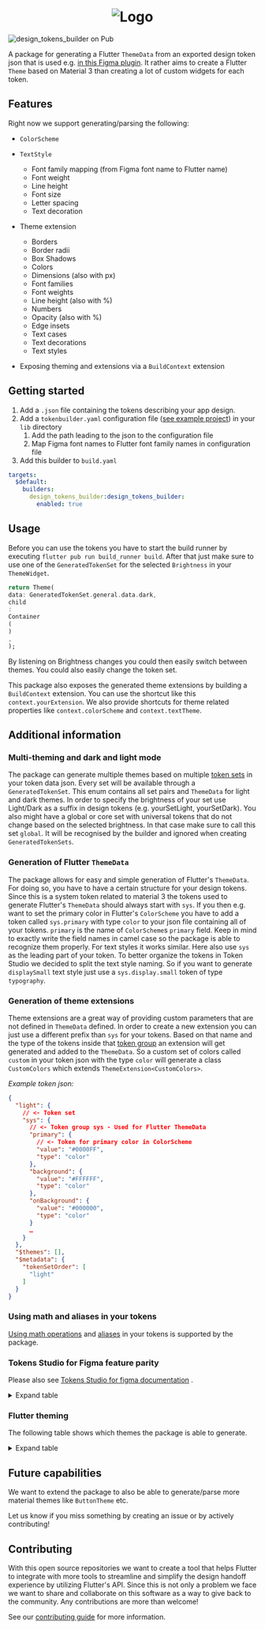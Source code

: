 <h1 align="center">
    <picture>
      <source media="(prefers-color-scheme: dark)" srcset="https://github.com/simpleclub/design_tokens_builder/assets/35028202/6ec91bfa-3124-4430-9ed0-6d616fe5c838">
      <img alt="Logo" src="https://github.com/simpleclub/design_tokens_builder/assets/35028202/0e70832e-78f2-4906-a5b1-940804f2619a">
    </picture>
</h1>

![design_tokens_builder on Pub](https://img.shields.io/pub/v/design_tokens_builder.svg)

A package for generating a Flutter `ThemeData` from an exported design token json that is used
e.g. [in this Figma plugin](https://tokens.studio/). It rather aims to create a Flutter `Theme`
based on Material 3 than creating a lot of custom widgets for each token.

## Features

Right now we support generating/parsing the following:

- `ColorScheme`
- `TextStyle`
    - Font family mapping (from Figma font name to Flutter name)
    - Font weight
    - Line height
    - Font size
    - Letter spacing
    - Text decoration
- Theme extension
    - Borders
    - Border radii
    - Box Shadows
    - Colors
    - Dimensions (also with px)
    - Font families
    - Font weights
    - Line height (also with %)
    - Numbers
    - Opacity (also with %)
    - Edge insets
    - Text cases
    - Text decorations
    - Text styles

- Exposing theming and extensions via a `BuildContext` extension

## Getting started

1. Add a `.json` file containing the tokens describing your app design.
2. Add a `tokenbuilder.yaml` configuration
   file ([see example project](https://github.com/simpleclub/design_tokens_builder/blob/main/example/lib/tokenbuilder.yaml))
   in your `lib` directory
    1. Add the path leading to the json to the configuration file
    2. Map Figma font names to Flutter font family names in configuration file
3. Add this builder to `build.yaml`

```yaml
targets:
  $default:
    builders:
      design_tokens_builder:design_tokens_builder:
        enabled: true
```

## Usage

Before you can use the tokens you have to start the build runner by
executing `flutter pub run build_runner build`.
After that just make sure to use one of the `GeneratedTokenSet` for the selected `Brightness` in
your `ThemeWidget`.

```dart
return Theme(
data: GeneratedTokenSet.general.data.dark,
child
:
Container
(
)
,
);
```

By listening on Brightness changes you could then easily switch between themes. You could also
easily change the token set.

This package also exposes the generated theme extensions by building a `BuildContext` extension. You
can use the shortcut like this `context.yourExtension`. We also provide shortcuts for theme related
properties like `context.colorScheme` and `context.textTheme`.

## Additional information

### Multi-theming and dark and light mode

The package can generate multiple themes based on
multiple [token sets](https://docs.tokens.studio/themes/token-sets) in
your token data json. Every set will be available through a `GeneratedTokenSet`. This enum contains
all set pairs and
`ThemeData` for light and dark themes. In order to specify the brightness of your set use Light/Dark
as a suffix in
design tokens (e.g. yourSetLight, yourSetDark). You also might have a global or core set with
universal tokens that do
not change based on the selected brightness. In that case make sure to call this set `global`. It
will be recognised by
the builder and ignored when creating `GeneratedTokenSets`.

### Generation of Flutter `ThemeData`

The package allows for easy and simple generation of Flutter's `ThemeData`. For doing so, you have
to have a certain
structure for your design tokens. Since this is a system token related to material 3 the tokens used
to generate Flutter's
`ThemeData` should always start with `sys`. If you then e.g. want to set the primary color in
Flutter's `ColorScheme` you
have to add a token called `sys.primary` with type `color` to your json file containing all of your
tokens. `primary` is
the name of `ColorScheme`s `primary` field. Keep in mind to exactly write the field names in camel
case so the package is
able to recognize them properly.
For text styles it works similar. Here also use `sys` as the leading part of your token. To better
organize the tokens in
Token Studio we decided to split the text style naming. So if you want to generate `displaySmall`
text style just use a
`sys.display.small` token of type `typography`.

### Generation of theme extensions

Theme extensions are a great way of providing custom parameters that are not defined in `ThemeData`
defined. In order to
create a new extension you can just use a different prefix than `sys` for your tokens. Based on that
name and the type
of the tokens inside
that [token group](https://docs.tokens.studio/tokens/creating-tokens#token-groups) an extension will
get generated and added to the `ThemeData`. So a custom set of colors
called `custom` in your token json with the type `color` will generate a class `CustomColors` which
extends
`ThemeExtension<CustomColors>`.

_Example token json:_

```json
{
  "light": {
    // <- Token set
    "sys": {
      // <- Token group sys - Used for Flutter ThemeData
      "primary": {
        // <- Token for primary color in ColorScheme
        "value": "#0000FF",
        "type": "color"
      },
      "background": {
        "value": "#FFFFFF",
        "type": "color"
      },
      "onBackground": {
        "value": "#000000",
        "type": "color"
      }
      …
    }
  },
  "$themes": [],
  "$metadata": {
    "tokenSetOrder": [
      "light"
    ]
  }
}
```

### Using math and aliases in your tokens

[Using math operations](https://docs.tokens.studio/tokens/using-math)
and [aliases](https://docs.tokens.studio/tokens/aliases)
in your tokens is supported by the package.

### Tokens Studio for Figma feature parity

Please also
see [Tokens Studio for figma documentation](https://docs.tokens.studio/available-tokens/available-tokens)
.

<details>
    <summary>Expand table</summary>

| Group                   | Parsable | Exposed via Extension |
|-------------------------|----------|-----------------------|
| Sizing                  | ✅        | ✅                     |
| Spacing                 | ✅        | ✅                     |
| Color                   | ✅        | ✅                     |
| Border radius           | ✅        | ✅                     |
| Border width            | ✅        | ✅                     |
| Box shadow              | ✅        | ✅                     |
| Opacity                 | ✅        | ✅                     |
| Font family             | ✅        | ✅                     |
| Font weight             | ✅        | ✅                     |
| Font size               | ✅        | ✅                     |
| Line height             | ✅        | ✅                     |
| Letter spacing          | ✅        | ✅                     |
| Paragraph spacing       | ✅        | ✅                     |
| Text case               | ✅        | ✅                     |
| Text decoration         | ✅        | ✅                     |
| Typography compositions | ✅        | ✅                     |
| Assets                  | ❌        | ❌                     |
| Composition             | ❌        | ❌                     |
| Dimension               | ✅        | ✅                     |
| Border                  | ✅        | ✅                     |

</details>

### Flutter theming

The following table shows which themes the package is able to generate.
<details>
    <summary>Expand table</summary>

| Properties                  | Supported |
|-----------------------------|-----------|
| `colorScheme`               | ✅         |
| `iconTheme`                 | ❌         |
| `textTheme`                 | ✅         |
| `appBarTheme`               | ❌         |
| `badgeTheme`                | ❌         |
| `bannerTheme`               | ❌         |
| `bottomAppBarTheme`         | ❌         |
| `bottomNavigationBarTheme`  | ❌         |
| `bottomSheetTheme`          | ❌         |
| `buttonBarTheme`            | ❌         |
| `buttonTheme`               | ❌         |
| `cardTheme`                 | ❌         |
| `checkboxTheme`             | ❌         |
| `chipTheme`                 | ❌         |
| `dataTableTheme`            | ❌         |
| `datePickerTheme`           | ❌         |
| `dialogTheme`               | ❌         |
| `dividerTheme`              | ❌         |
| `drawerTheme`               | ❌         |
| `dropdownMenuTheme`         | ❌         |
| `elevatedButtonTheme`       | ❌         |
| `expansionTileTheme`        | ❌         |
| `filledButtonTheme`         | ❌         |
| `floatingActionButtonTheme` | ❌         |
| `iconButtonTheme`           | ❌         |
| `listTileTheme`             | ❌         |
| `menuBarTheme`              | ❌         |
| `menuButtonTheme`           | ❌         |
| `menuTheme`                 | ❌         |
| `navigationBarTheme`        | ❌         |
| `navigationDrawerTheme`     | ❌         |
| `navigationRailTheme`       | ❌         |
| `outlinedButtonTheme`       | ❌         |
| `popupMenuTheme`            | ❌         |
| `progressIndicatorTheme`    | ❌         |
| `radioTheme`                | ❌         |
| `searchBarTheme`            | ❌         |
| `searchViewTheme`           | ❌         |
| `segmentedButtonTheme`      | ❌         |
| `sliderTheme`               | ❌         |
| `snackBarTheme`             | ❌         |
| `switchTheme`               | ❌         |
| `tabBarTheme`               | ❌         |
| `textButtonTheme`           | ❌         |
| `textSelectionTheme`        | ❌         |
| `timePickerTheme`           | ❌         |
| `toggleButtonsTheme`        | ❌         |
| `tooltipTheme`              | ❌         |

</details>

## Future capabilities

We want to extend the package to also be able to generate/parse more material themes
like `ButtonTheme` etc.

Let us know if you miss something by creating an issue or by actively contributing!

## Contributing

With this open source repositories we want to create a tool that helps Flutter to integrate with
more tools to
streamline and simplify the design handoff experience by utilizing Flutter's API. Since this is not
only a problem we
face we want to share and collaborate on this software as a way to give back to the
community. Any contributions are more than welcome!

See
our [contributing guide](https://github.com/simpleclub/design_tokens_builder/blob/main/CONTRIBUTING.md)
for more information.
